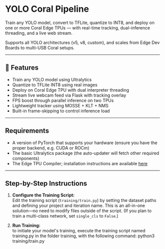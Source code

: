 # YOLO Coral Pipeline

Train any YOLO model, convert to TFLite, quantize to INT8, and deploy on one or more Coral Edge TPUs — with real-time tracking, dual-inference threading, and a live web stream.

Supports all YOLO architectures (v5, v8, custom), and scales from Edge Dev Boards to multi-USB Coral setups.

---

## 🔧 Features

- Train any YOLO model using Ultralytics
- Quantize to TFLite INT8 using real images
- Deploy on Coral Edge TPU with dual interpreter threading
- Stream live webcam feed via Flask with tracking overlay
- FPS boost through parallel inference on two TPUs
- Lightweight tracker using MOSSE + KLT + NMS
- Built-in frame-skipping to control inference load

---

## Requirements

- A version of PyTorch that supports your hardware (ensure you have the proper backend, e.g. CUDA or ROCm)
- The basic Ultralytics package (the auto-updater will fetch other required components)
- The Edge TPU Compiler; installation instructions are available [here](https://coral.ai/docs/edgetpu/compiler/)

---

## Step-by-Step Instructions

1. **Configure the Training Script:**  
   Edit the training script (`training/train.py`) by setting the dataset paths and defining your project and iteration name. This is an all-in-one solution—no need to modify files outside of the script. (If you plan to train a multi-class network, set `single_cls` to `False`.)

2. **Run Training:**  
   to initiate your model's training, execute the training script named training.py in the folder training, with the following command: python3 training/train.py
